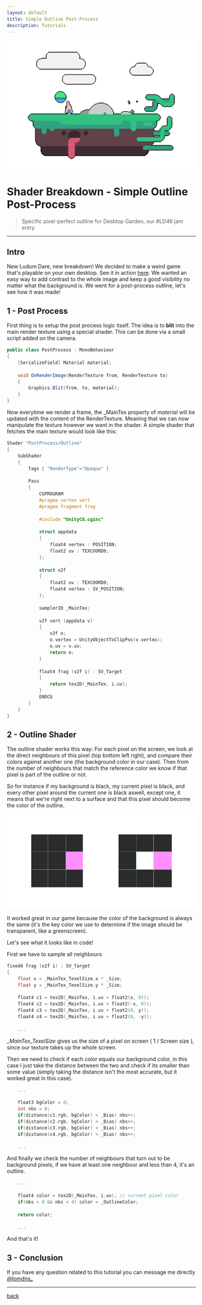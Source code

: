 ```yaml
---
layout: default
title: Simple Outline Post-Process
description: Tutorials
---
```


![Header](../images/simple-outline-post-process/header.png)

# Shader Breakdown - Simple Outline Post-Process

> Specific pixel-perfect outline for Desktop Garden, our #LD46 jam entry

* * *

## Intro

New Ludum Dare, new breakdown! We decided to make a weird game that's playable on your own desktop. See it in action [here](https://borderline.itch.io/desktop-garden). We wanted an easy way to add contrast to the whole image and keep a good visibility no matter what the background is. We went for a post-process outline, let's see how it was made!

## 1 - Post Process

First thing is to setup the post process logic itself. The idea is to **blit** into the main render texture using a special shader. This can be done via a small script added on the camera.

```c#
public class PostProcess : MonoBehaviour
{
    [SerializeField] Material material;

    void OnRenderImage(RenderTexture from, RenderTexture to)
    {
        Graphics.Blit(from, to, material);
    }
}
```

Now everytime we render a frame, the _MainTex property of *material* will be updated with the content of the RenderTexture. Meaning that we can now manipulate the texture however we want in the shader.
A simple shader that fetches the main texture would look like this:

```c++
Shader "PostProcess/Outline"
{
    SubShader
    {
        Tags { "RenderType"="Opaque" }

        Pass
        {
            CGPROGRAM
            #pragma vertex vert
            #pragma fragment frag

            #include "UnityCG.cginc"

            struct appdata
            {
                float4 vertex : POSITION;
                float2 uv : TEXCOORD0;
            };

            struct v2f
            {
                float2 uv : TEXCOORD0;
                float4 vertex : SV_POSITION;
            };

            sampler2D _MainTex;

            v2f vert (appdata v)
            {
                v2f o;
                o.vertex = UnityObjectToClipPos(v.vertex);
                o.uv = v.uv;
                return o;
            }

            float4 frag (v2f i) : SV_Target
            {
                return tex2D(_MainTex, i.uv);
            }
            ENDCG
        }
    }
}
```

## 2 - Outline Shader

The outline shader works this way:
For each pixel on the screen, we look at the direct neighbours of this pixel (top bottom left right), and compare their colors against another one (the background color in our case). 
Then from the number of neighbours that match the reference color we know if that pixel is part of the outline or not.

So for instance if my background is black, my current pixel is black, and every other pixel around the current one is black aswell, except one, it means that we're right next to a surface and that this pixel should become the color of the outline.

![Outline](../images/simple-outline-post-process/outline.png)

It worked great in our game because the color of the background is always the same (it's the key color we use to determine if the image should be transparent, like a greenscreen).

Let's see what it looks like in code!

First we have to sample all neighbours

```c++
fixed4 frag (v2f i) : SV_Target
{
    float x = _MainTex_TexelSize.x * _Size;
    float y = _MainTex_TexelSize.y * _Size;

    float4 c1 = tex2D(_MainTex, i.uv + float2(x, 0));
    float4 c2 = tex2D(_MainTex, i.uv + float2(-x, 0));
    float4 c3 = tex2D(_MainTex, i.uv + float2(0, y));
    float4 c4 = tex2D(_MainTex, i.uv + float2(0, -y));

    ...
```

*_MainTex_TexelSize* gives us the size of a pixel on screen ( 1 / Screen size ), since our texture takes up the whole screen.

Then we need to check if each color equals our background color, in this case I just take the distance between the two and check if its smaller than some value (simply taking the distance isn't the most accurate, but it worked great in this case).

```c++
    ...

    float3 bgColor = 0;
    int nbs = 0;
    if(distance(c1.rgb, bgColor) < _Bias) nbs++;
    if(distance(c2.rgb, bgColor) < _Bias) nbs++;
    if(distance(c3.rgb, bgColor) < _Bias) nbs++;
    if(distance(c4.rgb, bgColor) < _Bias) nbs++;

    ...
```

And finally we check the number of neighbours that turn out to be background pixels, if we have at least one neighbour and less than 4, it's an outline.

```c++
    ...
    
    float4 color = tex2D(_MainTex, i.uv); // current pixel color
    if(nbs > 0 && nbs < 4) color = _OutlineColor;

    return color;

    ...
```

And that's it!

## 3 - Conclusion
 
If you have any question related to this tutorial you can message me directly [@tomdns_](https://twitter.com/tomdns_)

* * *

[back](../)
